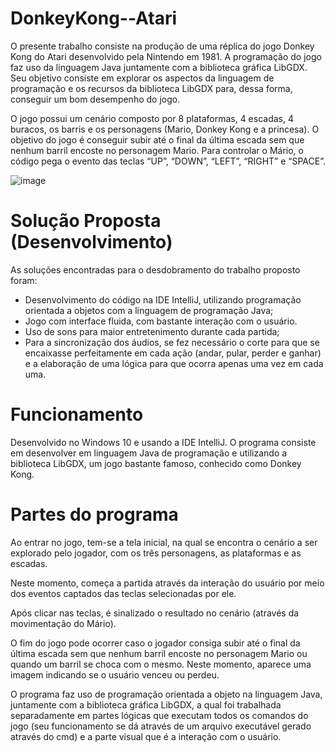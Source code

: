 # DonkeyKong--Atari

  O presente trabalho consiste na produção de uma réplica do jogo Donkey Kong do Atari desenvolvido pela Nintendo em 1981. A programação do jogo faz uso da linguagem Java juntamente com a biblioteca gráfica LibGDX. Seu objetivo consiste em explorar os aspectos da linguagem de programação e os recursos da biblioteca LibGDX para, dessa forma, conseguir um bom desempenho do jogo.
  
O jogo possui um cenário composto por 8 plataformas, 4 escadas, 4 buracos, os barris e os personagens (Mario, Donkey Kong e a princesa). O objetivo do jogo é conseguir subir até o final da última escada sem que nenhum barril encoste no personagem Mario. Para controlar o Mário, o código pega o evento das teclas “UP”, “DOWN”, “LEFT”, “RIGHT” e “SPACE”. 

![image](https://user-images.githubusercontent.com/72041841/176224795-c0acb212-277b-4dd3-ae26-ff0d76485765.png)


# Solução Proposta (Desenvolvimento) 

As soluções encontradas para o desdobramento do trabalho proposto foram: 

- Desenvolvimento do código na IDE IntelliJ, utilizando programação orientada a objetos com a linguagem de programação Java;
- Jogo com interface fluida, com bastante interação com o usuário.
- Uso de sons para  maior entretenimento durante cada partida;
- Para a sincronização dos áudios, se fez necessário o corte para que se encaixasse perfeitamente em cada ação (andar, pular, perder e ganhar) e a elaboração de uma lógica para que ocorra apenas uma vez em cada uma.


# Funcionamento 

  Desenvolvido no Windows 10 e usando a IDE IntelliJ. O programa consiste em desenvolver em linguagem Java de programação e utilizando a biblioteca LibGDX, um jogo bastante famoso, conhecido como Donkey Kong.  
  
# Partes do programa 

Ao entrar no jogo, tem-se a tela inicial, na qual se encontra o cenário a ser explorado pelo jogador, com os três personagens, as plataformas e as escadas.

Neste momento, começa a partida através da interação do usuário por meio dos eventos captados das teclas selecionadas por ele.

Após clicar nas teclas, é sinalizado o resultado no cenário (através da movimentação do Mário).

O fim do jogo pode ocorrer caso o jogador consiga subir até o final da última escada sem que nenhum barril encoste no personagem Mario ou quando um barril se choca com o mesmo. Neste momento, aparece uma imagem indicando se o usuário venceu ou perdeu.

O programa faz uso de programação orientada a objeto na linguagem Java, juntamente com a biblioteca gráfica LibGDX, a qual foi trabalhada separadamente em partes lógicas que executam todos os comandos do jogo (seu funcionamento se dá através de um arquivo executável gerado através do cmd) e a parte visual que é a interação com o usuário. 
 
